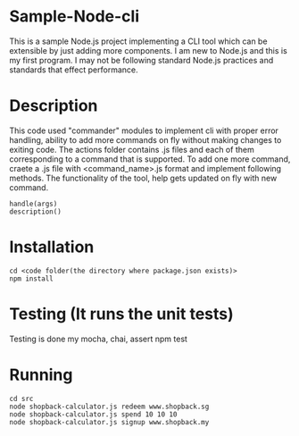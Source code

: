 # Sample-Node-cli
This is a sample Node.js project implementing a CLI tool which can be extensible by just adding more components.
I am new to Node.js and this is my first program. I may not be following standard Node.js practices and standards that effect performance.

# Description
This code used "commander" modules to implement cli with proper error handling, ability to add more commands on fly without making changes to exiting code.
The actions folder contains .js files and each of them corresponding to a command that is supported. To add one more command, craete a .js file with <command_name>.js format and implement following methods.
The functionality of the tool, help gets updated on fly with new command.

    handle(args)
    description()

# Installation
    cd <code folder(the directory where package.json exists)>
    npm install

# Testing (It runs the unit tests)
Testing is done my mocha, chai, assert
    npm test

# Running
    cd src
    node shopback-calculator.js redeem www.shopback.sg
    node shopback-calculator.js spend 10 10 10
    node shopback-calculator.js signup www.shopback.my
